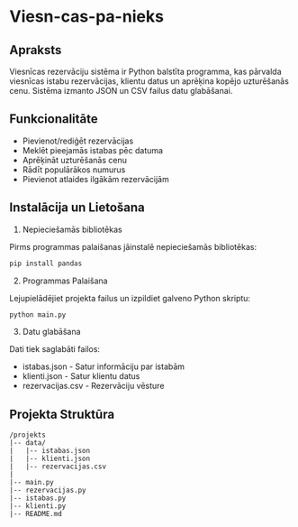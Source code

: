 # Viesn-cas-pa-nieks


## Apraksts
Viesnīcas rezervāciju sistēma ir Python balstīta programma, kas pārvalda viesnīcas istabu rezervācijas, klientu datus un aprēķina kopējo uzturēšanās cenu. Sistēma izmanto JSON un CSV failus datu glabāšanai.

## Funkcionalitāte

- Pievienot/rediģēt rezervācijas
- Meklēt pieejamās istabas pēc datuma
- Aprēķināt uzturēšanās cenu
- Rādīt populārākos numurus
- Pievienot atlaides ilgākām rezervācijām

  
## Instalācija un Lietošana

1. Nepieciešamās bibliotēkas

Pirms programmas palaišanas jāinstalē nepieciešamās bibliotēkas:
```sh
pip install pandas
```



2. Programmas Palaišana

Lejupielādējiet projekta failus un izpildiet galveno Python skriptu:
```sh
python main.py
```



3. Datu glabāšana

Dati tiek saglabāti failos:
- istabas.json - Satur informāciju par istabām
- klienti.json - Satur klientu datus
- rezervacijas.csv - Rezervāciju vēsture


## Projekta Struktūra
```
/projekts
|-- data/
|   |-- istabas.json
|   |-- klienti.json
|   |-- rezervacijas.csv
|
|-- main.py
|-- rezervacijas.py
|-- istabas.py
|-- klienti.py
|-- README.md
```

